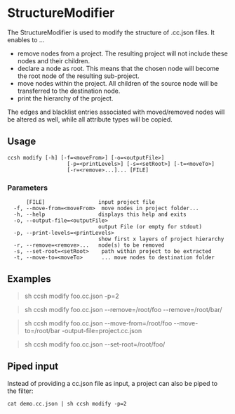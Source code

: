 # StructureModifier

The StructureModifier is used to modify the structure of .cc.json files. It enables to ...

- remove nodes from a project. The resulting project will not include these nodes and their children.
- declare a node as root. This means that the chosen node will become the root node of the resulting sub-project.
- move nodes within the project. All children of the source node will be transferred to the destination node.
- print the hierarchy of the project.

The edges and blacklist entries associated with moved/removed nodes will be altered as well, while all attribute types will be copied.

## Usage

```
ccsh modify [-h] [-f=<moveFrom>] [-o=<outputFile>]
                   [-p=<printLevels>] [-s=<setRoot>] [-t=<moveTo>]
                   [-r=<remove>...]... [FILE]
```

### Parameters

```
      [FILE]                 input project file
  -f, --move-from=<moveFrom>  move nodes in project folder...
  -h, --help                 displays this help and exits
  -o, --output-file=<outputFile>
                             output File (or empty for stdout)
  -p, --print-levels=<printLevels>
                             show first x layers of project hierarchy
  -r, --remove=<remove>...   node(s) to be removed
  -s, --set-root=<setRoot>    path within project to be extracted
  -t, --move-to=<moveTo>      ... move nodes to destination folder
```

## Examples

> sh ccsh modify foo.cc.json -p=2

> sh ccsh modify foo.cc.json --remove=/root/foo --remove=/root/bar/

> sh ccsh modify foo.cc.json --move-from=/root/foo --move-to=/root/bar -output-file=project.cc.json

> sh ccsh modify foo.cc.json --set-root=/root/foo/

## Piped input

Instead of providing a cc.json file as input, a project can also be piped to the filter:

```
cat demo.cc.json | sh ccsh modify -p=2
```
